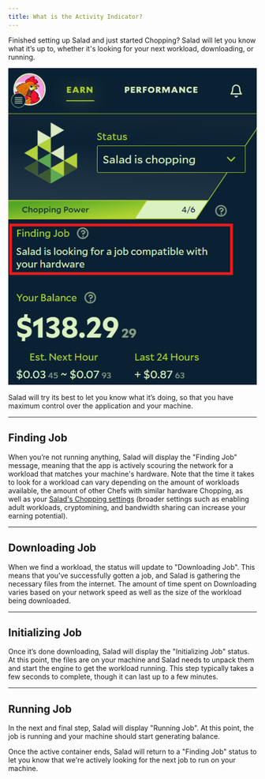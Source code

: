 ```yaml
---
title: What is the Activity Indicator?
---
```


Finished setting up Salad and just started Chopping? Salad will let you know what it’s up to, whether it's looking for
your next workload, downloading, or running.

![](./content/images/Guides/Using-the-Salad-App/What-is-the-Activity-Indicator-1.png)

Salad will try its best to let you know what it’s doing, so that you have maximum control over the application and your
machine.

---

## **Finding Job**

When you’re not running anything, Salad will display the "Finding Job" message, meaning that the app is actively
scouring the network for a workload that matches your machine's hardware. Note that the time it takes to look for a
workload can vary depending on the amount of workloads available, the amount of other Chefs with similar hardware
Chopping, as well as your [Salad's Chopping settings](/docs/Guides/Using-the-Salad-App/353-Salad-App-settings) (broader
settings such as enabling adult workloads, cryptomining, and bandwidth sharing can increase your earning potential).

---

## **Downloading Job**

When we find a workload, the status will update to "Downloading Job". This means that you've successfully gotten a job,
and Salad is gathering the necessary files from the internet. The amount of time spent on Downloading varies based on
your network speed as well as the size of the workload being downloaded.

---

## **Initializing Job**

Once it’s done downloading, Salad will display the "Initializing Job" status. At this point, the files are on your
machine and Salad needs to unpack them and start the engine to get the workload running. This step typically takes a few
seconds to complete, though it can last up to a few minutes.

---

## **Running Job**

In the next and final step, Salad will display "Running Job". At this point, the job is running and your machine should
start generating balance.

Once the active container ends, Salad will return to a "Finding Job" status to let you know that we're actively looking
for the next job to run on your machine.
